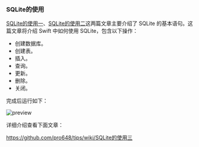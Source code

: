 ### SQLite的使用

[SQLite的使用一](https://github.com/pro648/tips/wiki/SQLite%E7%9A%84%E4%BD%BF%E7%94%A8%E4%B8%80)、[SQLite的使用二](https://github.com/pro648/tips/wiki/SQLite%E7%9A%84%E4%BD%BF%E7%94%A8%E4%BA%8C)这两篇文章主要介绍了 SQLite 的基本语句。这篇文章将介绍 Swift 中如何使用 SQLite，包含以下操作：

- 创建数据库。
- 创建表。
- 插入。
- 查询。
- 更新。
- 删除。
- 关闭。

完成后运行如下：

![preview](https://raw.githubusercontent.com/wiki/pro648/tips/images/SQLiteSwift.gif)

详细介绍查看下面文章：

<https://github.com/pro648/tips/wiki/SQLite的使用三>